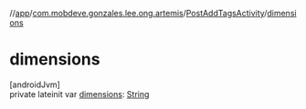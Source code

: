 //[app](../../../index.md)/[com.mobdeve.gonzales.lee.ong.artemis](../index.md)/[PostAddTagsActivity](index.md)/[dimensions](dimensions.md)

# dimensions

[androidJvm]\
private lateinit var [dimensions](dimensions.md): [String](https://kotlinlang.org/api/latest/jvm/stdlib/kotlin/-string/index.html)
